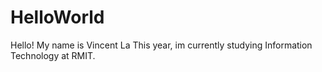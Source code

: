 # HelloWorld
Hello! My name is Vincent La
This year, im currently studying Information Technology at RMIT.
